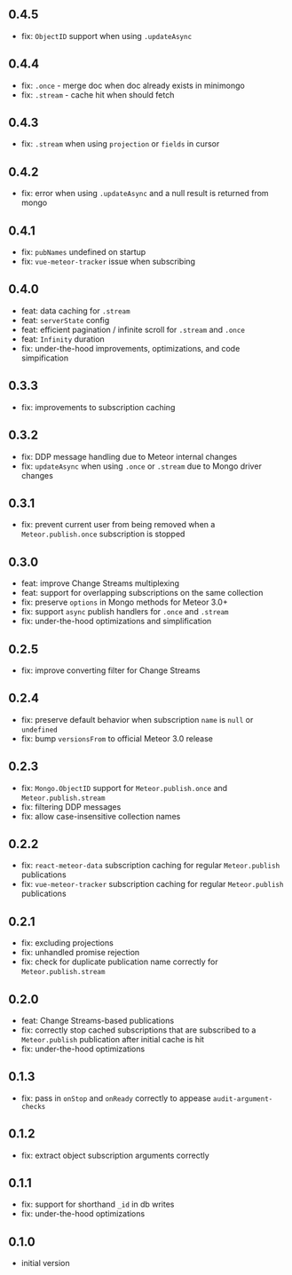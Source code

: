 ## 0.4.5
* fix: `ObjectID`  support when using `.updateAsync`

## 0.4.4
* fix: `.once` - merge doc when doc already exists in minimongo
* fix: `.stream` - cache hit when should fetch

## 0.4.3
* fix: `.stream` when using `projection` or `fields` in cursor

## 0.4.2
* fix: error when using `.updateAsync` and a null result is returned from mongo

## 0.4.1
* fix: `pubNames` undefined on startup
* fix: `vue-meteor-tracker` issue when subscribing

## 0.4.0
* feat: data caching for `.stream`
* feat: `serverState` config
* feat: efficient pagination / infinite scroll for `.stream` and `.once`
* feat: `Infinity` duration
* fix: under-the-hood improvements, optimizations, and code simpification

## 0.3.3
* fix: improvements to subscription caching

## 0.3.2
* fix: DDP message handling due to Meteor internal changes
* fix: `updateAsync` when using `.once` or `.stream` due to Mongo driver changes

## 0.3.1
* fix: prevent current user from being removed when a `Meteor.publish.once` subscription is stopped

## 0.3.0
* feat: improve Change Streams multiplexing
* feat: support for overlapping subscriptions on the same collection
* fix: preserve `options` in Mongo methods for Meteor 3.0+
* fix: support `async` publish handlers for `.once` and `.stream`
* fix: under-the-hood optimizations and simplification

## 0.2.5
* fix: improve converting filter for Change Streams

## 0.2.4
* fix: preserve default behavior when subscription `name` is `null` or `undefined`
* fix: bump `versionsFrom` to official Meteor 3.0 release

## 0.2.3
* fix: `Mongo.ObjectID` support for `Meteor.publish.once` and `Meteor.publish.stream`
* fix: filtering DDP messages
* fix: allow case-insensitive collection names

## 0.2.2
* fix: `react-meteor-data` subscription caching for regular `Meteor.publish` publications
* fix: `vue-meteor-tracker` subscription caching for regular `Meteor.publish` publications

## 0.2.1
* fix: excluding projections
* fix: unhandled promise rejection
* fix: check for duplicate publication name correctly for `Meteor.publish.stream`

## 0.2.0
* feat: Change Streams-based publications
* fix: correctly stop cached subscriptions that are subscribed to a `Meteor.publish` publication after initial cache is hit
* fix: under-the-hood optimizations

## 0.1.3
* fix: pass in `onStop` and `onReady` correctly to appease `audit-argument-checks`

## 0.1.2
* fix: extract object subscription arguments correctly

## 0.1.1
* fix: support for shorthand `_id` in db writes
* fix: under-the-hood optimizations

## 0.1.0
* initial version
